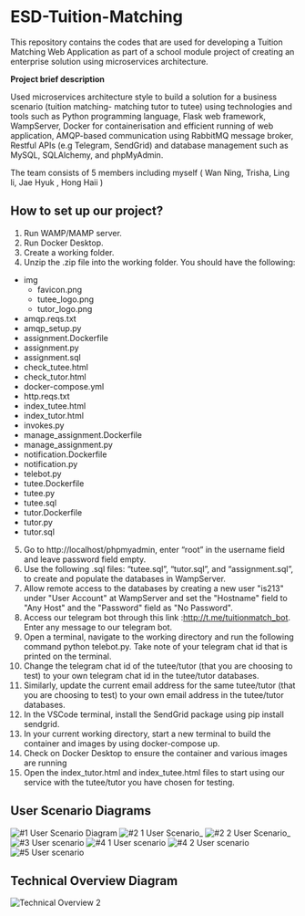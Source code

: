 # ESD-Tuition-Matching

This repository contains the codes that are used for developing a Tuition Matching Web Application as part of a school module project of creating an enterprise solution using microservices architecture.

**Project brief description**

Used microservices architecture style to build a solution for a business scenario (tuition matching- matching tutor to tutee) using technologies and tools such as Python programming language, Flask web framework, WampServer, Docker for containerisation and efficient running of web application, AMQP-based communication using RabbitMQ message broker, Restful APIs (e.g Telegram, SendGrid) and database management such as MySQL, SQLAlchemy,  and phpMyAdmin.

The team consists of 5 members including myself ( Wan Ning, Trisha, Ling li, Jae Hyuk , Hong Haii )

## How to set up our project? ##

1.	Run WAMP/MAMP server. 
2.	Run Docker Desktop.
3.	Create a working folder.
4.	Unzip the .zip file into the working folder. You should have the following:
- img
  - favicon.png
  - tutee_logo.png
  - tutor_logo.png
- amqp.reqs.txt
- amqp_setup.py
- assignment.Dockerfile
- assignment.py
- assignment.sql
- check_tutee.html
- check_tutor.html
- docker-compose.yml
- http.reqs.txt
- index_tutee.html
- index_tutor.html
- invokes.py
- manage_assignment.Dockerfile
- manage_assignment.py
- notification.Dockerfile
- notification.py
- telebot.py
- tutee.Dockerfile
- tutee.py
- tutee.sql
- tutor.Dockerfile
- tutor.py
- tutor.sql

5.	Go to http://localhost/phpmyadmin,  enter “root” in the username field and leave password field empty.
6.	Use the following .sql files: “tutee.sql”, “tutor.sql”, and “assignment.sql”, to create and populate the databases in WampServer.
7. Allow remote access to the databases by creating a new user "is213" under "User Account" at WampServer and set the "Hostname" field to "Any Host" and the "Password" field as "No Password".
8.	Access our telegram bot through this link :http://t.me/tuitionmatch_bot. Enter any message to our telegram bot. 
9.	Open a terminal, navigate to the working directory and run the following command python telebot.py. Take note of your telegram chat id that is printed on the terminal. 
10.	Change the telegram chat id of the tutee/tutor (that you are choosing to test) to your own telegram chat id in the tutee/tutor databases.  
11.	Similarly, update the current email address for the same tutee/tutor (that you are choosing to test) to your own email address in the tutee/tutor databases.
12.	In the VSCode terminal, install the SendGrid package using pip install sendgrid.
13.	In your current working directory, start a new terminal to build the container and images by using docker-compose up.
14.	Check on Docker Desktop to ensure the container and various images are running
15.	Open the index_tutor.html and index_tutee.html files to start using our service with the tutee/tutor you have chosen for testing. 

## User Scenario Diagrams ##
![#1 User Scenario Diagram](https://user-images.githubusercontent.com/43470271/116657674-6a2c4300-a9c1-11eb-8dff-58a705cfb717.jpg)
![#2 1 User Scenario_](https://user-images.githubusercontent.com/43470271/116657676-6b5d7000-a9c1-11eb-8be9-1153d0347b10.jpg)
![#2 2 User Scenario_](https://user-images.githubusercontent.com/43470271/116657678-6bf60680-a9c1-11eb-8bde-96223a171e61.jpg)
![#3 User scenario](https://user-images.githubusercontent.com/43470271/116657680-6bf60680-a9c1-11eb-99bc-bb223b832ee2.jpg)
![#4 1 User scenario](https://user-images.githubusercontent.com/43470271/116657683-6c8e9d00-a9c1-11eb-9126-010c8ca739ca.jpg)
![#4 2 User scenario](https://user-images.githubusercontent.com/43470271/116657686-6d273380-a9c1-11eb-972c-5d2275e7cfaf.jpg)
![#5 User scenario](https://user-images.githubusercontent.com/43470271/116657687-6d273380-a9c1-11eb-83f2-8e39e504e142.jpg)

## Technical Overview Diagram ##
![Technical Overview 2](https://user-images.githubusercontent.com/43470271/116657335-cf336900-a9c0-11eb-8546-ace9eda9780d.jpg)
